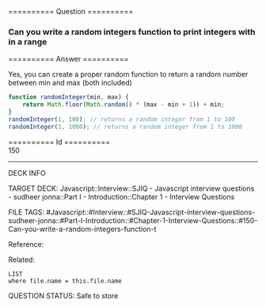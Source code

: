 ========== Question ==========  

### Can you write a random integers function to print integers with in a range  

========== Answer ==========  

Yes, you can create a proper random function to return a random number between min and max (both included)

```javascript
function randomInteger(min, max) {
    return Math.floor(Math.random() * (max - min + 1)) + min;
}
randomInteger(1, 100); // returns a random integer from 1 to 100
randomInteger(1, 1000); // returns a random integer from 1 to 1000
```

========== Id ==========  
150

---

DECK INFO

TARGET DECK: Javascript::Interview::SJIQ - Javascript interview questions - sudheer jonna::Part I - Introduction::Chapter 1 - Interview Questions

FILE TAGS: #Javascript::#Interview::#SJIQ-Javascript-interview-questions-sudheer-jonna::#Part-I-Introduction::#Chapter-1-Interview-Questions::#150-Can-you-write-a-random-integers-function-t

Reference:

Related:

```dataview
LIST
where file.name = this.file.name
```

QUESTION STATUS: Safe to store
